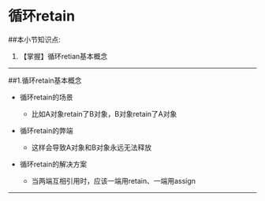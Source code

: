 # 循环retain
##本小节知识点:
1. 【掌握】循环retian基本概念

---

##1.循环retain基本概念
- 循环retain的场景
    + 比如A对象retain了B对象，B对象retain了A对象

- 循环retain的弊端
    + 这样会导致A对象和B对象永远无法释放

- 循环retain的解决方案
    + 当两端互相引用时，应该一端用retain、一端用assign

---


